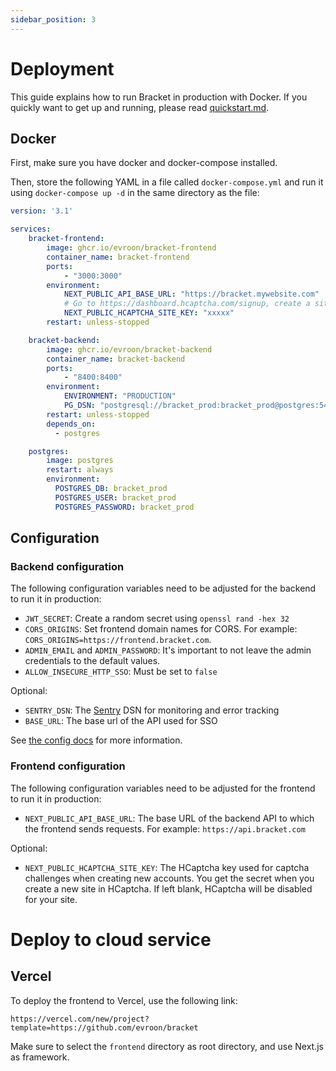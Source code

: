 ```yaml
---
sidebar_position: 3
---
```


# Deployment

This guide explains how to run Bracket in production with Docker. If you quickly want to get up and
running, please read [quickstart.md](quickstart.md).

## Docker
First, make sure you have docker and docker-compose installed.

Then, store the following YAML in a file called `docker-compose.yml` and run it using
`docker-compose up -d` in the same directory as the file:

```yaml
version: '3.1'

services:
    bracket-frontend:
        image: ghcr.io/evroon/bracket-frontend
        container_name: bracket-frontend
        ports:
            - "3000:3000"
        environment:
            NEXT_PUBLIC_API_BASE_URL: "https://bracket.mywebsite.com"
            # Go to https://dashboard.hcaptcha.com/signup, create a site and put the site key here
            NEXT_PUBLIC_HCAPTCHA_SITE_KEY: "xxxxx"
        restart: unless-stopped

    bracket-backend:
        image: ghcr.io/evroon/bracket-backend
        container_name: bracket-backend
        ports:
            - "8400:8400"
        environment:
            ENVIRONMENT: "PRODUCTION"
            PG_DSN: "postgresql://bracket_prod:bracket_prod@postgres:5432/bracket_prod"
        restart: unless-stopped
        depends_on:
          - postgres

    postgres:
        image: postgres
        restart: always
        environment:
          POSTGRES_DB: bracket_prod
          POSTGRES_USER: bracket_prod
          POSTGRES_PASSWORD: bracket_prod
```


## Configuration

### Backend configuration

The following configuration variables need to be adjusted for the backend to run it in production:

- `JWT_SECRET`: Create a random secret using `openssl rand -hex 32`
- `CORS_ORIGINS`: Set frontend domain names for CORS.
  For example: `CORS_ORIGINS=https://frontend.bracket.com`.
- `ADMIN_EMAIL` and `ADMIN_PASSWORD`: It's important to not leave the admin credentials to the
  default values.
- `ALLOW_INSECURE_HTTP_SSO`: Must be set to `false`

Optional:

- `SENTRY_DSN`: The [Sentry](https://sentry.io) DSN  for monitoring and error tracking
- `BASE_URL`: The base url of the API used for SSO

See [the config docs](configuration.md) for more information.

### Frontend configuration

The following configuration variables need to be adjusted for the frontend to run it in production:

- `NEXT_PUBLIC_API_BASE_URL`: The base URL of the backend API to which the frontend sends requests.
  For example: `https://api.bracket.com`

Optional:

- `NEXT_PUBLIC_HCAPTCHA_SITE_KEY`: The HCaptcha key used for captcha challenges when creating new
  accounts. You get the secret when you create a new site in HCaptcha. If left blank, HCaptcha will
  be disabled for your site.

# Deploy to cloud service


## Vercel
To deploy the frontend to Vercel, use the following link:

```text
https://vercel.com/new/project?template=https://github.com/evroon/bracket
```

Make sure to select the `frontend` directory as root directory, and use Next.js as framework.
